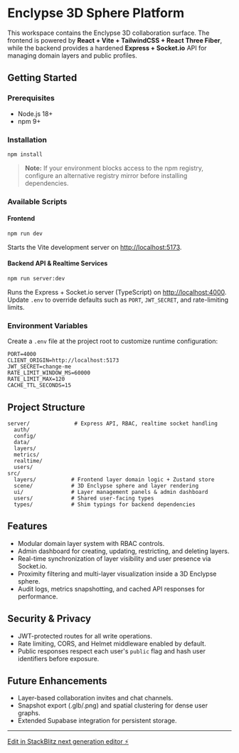 # Enclypse 3D Sphere Platform

This workspace contains the Enclypse 3D collaboration surface. The frontend is powered by **React + Vite + TailwindCSS + React Three Fiber**, while the backend provides a hardened **Express + Socket.io** API for managing domain layers and public profiles.

## Getting Started

### Prerequisites

* Node.js 18+
* npm 9+

### Installation

```bash
npm install
```

> **Note:** If your environment blocks access to the npm registry, configure an alternative registry mirror before installing dependencies.

### Available Scripts

#### Frontend

```bash
npm run dev
```

Starts the Vite development server on <http://localhost:5173>.

#### Backend API & Realtime Services

```bash
npm run server:dev
```

Runs the Express + Socket.io server (TypeScript) on <http://localhost:4000>. Update `.env` to override defaults such as `PORT`, `JWT_SECRET`, and rate-limiting limits.

### Environment Variables

Create a `.env` file at the project root to customize runtime configuration:

```
PORT=4000
CLIENT_ORIGIN=http://localhost:5173
JWT_SECRET=change-me
RATE_LIMIT_WINDOW_MS=60000
RATE_LIMIT_MAX=120
CACHE_TTL_SECONDS=15
```

## Project Structure

```
server/              # Express API, RBAC, realtime socket handling
  auth/
  config/
  data/
  layers/
  metrics/
  realtime/
  users/
src/
  layers/           # Frontend layer domain logic + Zustand store
  scene/            # 3D Enclypse sphere and layer rendering
  ui/               # Layer management panels & admin dashboard
  users/            # Shared user-facing types
  types/            # Shim typings for backend dependencies
```

## Features

* Modular domain layer system with RBAC controls.
* Admin dashboard for creating, updating, restricting, and deleting layers.
* Real-time synchronization of layer visibility and user presence via Socket.io.
* Proximity filtering and multi-layer visualization inside a 3D Enclypse sphere.
* Audit logs, metrics snapshotting, and cached API responses for performance.

## Security & Privacy

* JWT-protected routes for all write operations.
* Rate limiting, CORS, and Helmet middleware enabled by default.
* Public responses respect each user's `public` flag and hash user identifiers before exposure.

## Future Enhancements

* Layer-based collaboration invites and chat channels.
* Snapshot export (.glb/.png) and spatial clustering for dense user graphs.
* Extended Supabase integration for persistent storage.

---

[Edit in StackBlitz next generation editor ⚡️](https://stackblitz.com/~/github.com/RepertoireLLC/unworld3.0)